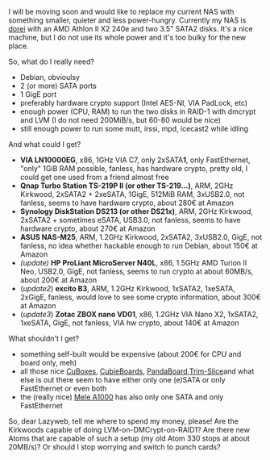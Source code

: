 <html><body><p>I will be moving soon and would like to replace my current NAS with something smaller, quieter and less power-hungry. Currently my NAS is <a title="Hardware" href="/hardware/">dorei</a> with an AMD Athlon II X2 240e and two 3.5" SATA2 disks. It's a nice machine, but I do not use its whole power and it's too bulky for the new place.

So, what do I really need?

</p><ul>

<li>Debian, obvioulsy</li>

<li>2 (or more) SATA ports</li>

<li>1 GigE port</li>

<li>preferably hardware crypto support (Intel AES-NI, VIA PadLock, etc)</li>

<li>enough power (CPU, RAM) to run the two disks in RAID-1 with dmcrypt and LVM (I do not need 200MiB/s, but 60-80 would be nice)</li>

<li>still enough power to run some mutt, irssi, mpd, icecast2 while idling</li>

</ul>

And what could I get?

<ul>

<li><strong>VIA LN10000EG</strong>, x86, 1GHz VIA C7, only 2xSATA<strong>1</strong>, only FastEthernet, "only" 1GiB RAM possible, fanless, has hardware crypto, pretty old, I could get one used from a friend almost free</li>

<li><strong>Qnap Turbo Station TS-219P II (or other TS-219...)</strong>, ARM, 2GHz Kirkwood, 2xSATA2 + 2xeSATA, 1GigE, 512MiB RAM, 3xUSB2.0, not fanless, seems to have hardware crypto, about 280€ at Amazon</li>

<li><strong>Synology DiskStation DS213 (or other DS21x)</strong>, ARM, 2GHz Kirkwood, 2xSATA2 + sometimes eSATA, USB3.0, not fanless, seems to have hardware crypto, about 270€ at Amazon</li>

<li><strong>ASUS NAS-M25</strong>, ARM, 1.2GHz Kirkwood, 2xSATA2, 3xUSB2.0, GigE, not fanless, no idea whether hackable enough to run Debian, about 150€ at Amazon</li>

<li><em>(update)</em> <strong>HP ProLiant MicroServer N40L</strong>, x86, 1.5GHz AMD Turion II Neo, USB2.0, GigE, not fanless, seems to run crypto at about 60MB/s, about 200€ at Amazon</li>

<li>(<em>update2</em>) <strong>excito B3</strong>, ARM, 1.2GHz Kirkwood, 1xSATA2, 1xeSATA, 2xGigE, fanless, would love to see some crypto information, about 300€ at Amazon</li>

<li>(<em>update3</em>) <strong>Zotac ZBOX nano VD01</strong>, x86, 1.2GHz VIA Nano X2, 1xSATA2, 1xeSATA, GigE, not fanless, VIA hw crypto, about 140€ at Amazon</li>

</ul>

What shouldn't I get?

<ul>

<li>something self-built would be expensive (about 200€ for CPU and board only, meh)</li>

<li>all those nice <a href="http://www.solid-run.com/products/cubox">CuBoxes</a>, <a href="http://cubieboard.org/">CubieBoards</a>, <a href="http://pandaboard.org/">PandaBoard</a>,<a href="http://trimslice.com/">Trim-Slice</a>and what else is out there seem to have either only one (e)SATA or only FastEthernet or even both</li>

<li>the (really nice) <a href="http://rhombus-tech.net/allwinner_a10/hacking_the_mele_a1000/">Mele A1000</a> has also only one SATA and only FastEthernet</li>

</ul>

So, dear Lazyweb, tell me where to spend my money, please! Are the Kirkwoods capable of doing LVM-on-DMCrypt-on-RAID1? Are there new Atoms that are capable of such a setup (my old Atom 330 stops at about 20MB/s)? Or should I stop worrying and switch to punch cards?</body></html>
